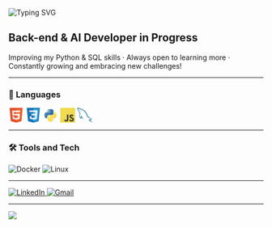 <!-- Typing Animation -->
<p align="left">
  <img src="https://readme-typing-svg.herokuapp.com?font=Fira+Code&size=24&pause=1000&width=600&lines=Welcome!;Feel+free+to+explore+my+projects.&color=FF3C3C&speed=200" alt="Typing SVG" />
</p>

<!-- Bio -->
## Back-end & AI Developer in Progress  
Improving my Python & SQL skills · Always open to learning more · Constantly growing and embracing new challenges!

---

### 🧠 Languages 
<div style="display: inline_block">
  <img align="center" alt="HTML" height="30" width="30" src="https://raw.githubusercontent.com/devicons/devicon/master/icons/html5/html5-original.svg" />
  <img align="center" alt="CSS" height="30" width="30" src="https://raw.githubusercontent.com/devicons/devicon/master/icons/css3/css3-original.svg" />
  <img align="center" alt="Python" height="30" width="30" src="https://raw.githubusercontent.com/devicons/devicon/master/icons/python/python-original.svg" />
  <img align="center" alt="JavaScript" height="30" width="30" src="https://raw.githubusercontent.com/devicons/devicon/master/icons/javascript/javascript-original.svg" />
  <img align="center" alt="MySQL" height="30" width="30" src="https://raw.githubusercontent.com/devicons/devicon/master/icons/mysql/mysql-original.svg" />
</div>

---

### 🛠️ Tools and Tech
<div style="display: inline_block">
  <img align="center" alt="Docker" height="30" width="30" src="https://www.docker.com/app/uploads/2024/02/docker-logo-favicon.png" />
  <img align="center" alt="Linux" height="80" width="60" src="https://github.com/user-attachments/assets/2cb0048c-5822-4d6a-b80c-0082abad9d8b" />
</div>


---

<!-- Badges -->
<div>
  <a href="https://www.linkedin.com/in/andrey-de-moraes-silva-669ab5361" target="_blank">
    <img src="https://img.shields.io/badge/-LinkedIn-%230077B5?style=for-the-badge&logo=linkedin&logoColor=white" alt="LinkedIn" />
  </a>
  <a href="mailto:andreym.professional@gmail.com">
    <img src="https://img.shields.io/badge/-Gmail-%23333?style=for-the-badge&logo=gmail&logoColor=white" alt="Gmail" />
  </a>
</div>

---

<img src="https://github-readme-stats.vercel.app/api/top-langs/?username=andreymsdev&layout=compact&theme=radical&hide_title=true" />

